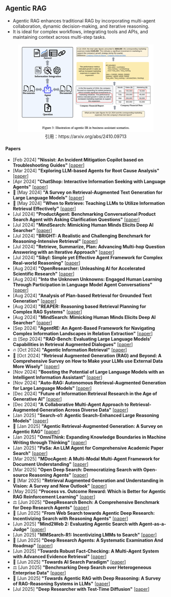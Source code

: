 ## Agentic RAG
* Agentic RAG enhances traditional RAG by incorporating multi-agent collaboration, dynamic decision-making, and iterative reasoning.
* It is ideal for complex workflows, integrating tools and APIs, and maintaining context across multi-step tasks.
<figure style="text-align: center;">
    <img alt="" src="../assets/agentic_rag.png" width="500" />
    <figcaption style="text-align: center;">引用：https://arxiv.org/abs/2410.09713</figcaption>
</figure>

#### Papers
* [Feb 2024] **"Nissist: An Incident Mitigation Copilot based on Troubleshooting Guides"** [[paper](https://arxiv.org/abs/2402.17531)]
* [Mar 2024] **"Exploring LLM-based Agents for Root Cause Analysis"** [[paper](https://arxiv.org/abs/2403.04123)]
* [Apr 2024] **"ChatShop: Interactive Information Seeking with Language Agents"** [[paper](https://arxiv.org/abs/2404.09911)]
* 📖 [May 2024] **"A Survey on Retrieval-Augmented Text Generation for Large Language Models"** [[paper](https://arxiv.org/abs/2404.10981)]
* 📖 [May 2024] **"When to Retrieve: Teaching LLMs to Utilize Information Retrieval Effectively"** [[paper](https://arxiv.org/abs/2404.19705)]
* [Jul 2024] **"ProductAgent: Benchmarking Conversational Product Search Agent with Asking Clarification Questions"** [[paper](https://arxiv.org/abs/2407.00942)]
* [Jul 2024] **"MindSearch: Mimicking Human Minds Elicits Deep AI Searcher"** [[paper](https://arxiv.org/abs/2407.20183)]
* [Jul 2024] **"BRIGHT: A Realistic and Challenging Benchmark for Reasoning-Intensive Retrieval"** [[paper](https://arxiv.org/abs/2407.12883)]
* [Jul 2024] **"Retrieve, Summarize, Plan: Advancing Multi-hop Question Answering with an Iterative Approach"** [[paper](https://arxiv.org/abs/2407.13101)]
* [Jul 2024] **"Sibyl: Simple yet Effective Agent Framework for Complex Real-world Reasoning"** [[paper](https://arxiv.org/abs/2407.10718)]
* [Aug 2024] **"OpenResearcher: Unleashing AI for Accelerated Scientific Research"** [[paper](https://arxiv.org/abs/2408.06941)]
* [Aug 2024] **"Into the Unknown Unknowns: Engaged Human Learning Through Participation in Language Model Agent Conversations"** [[paper](https://arxiv.org/abs/2408.15232)]
* [Aug 2024] **"Analysis of Plan-based Retrieval for Grounded Text Generation"** [[paper](https://arxiv.org/abs/2408.10490)]
* [Aug 2024] **"REAPER: Reasoning based Retrieval Planning for Complex RAG Systems"** [[paper](https://arxiv.org/abs/2407.18553)]
* [Aug 2024] **"MindSearch: Mimicking Human Minds Elicits Deep AI Searcher"** [[paper](https://arxiv.org/abs/2407.20183)]
* [Sep 2024] **"AgentRE: An Agent-Based Framework for Navigating Complex Information Landscapes in Relation Extraction"** [[paper](https://arxiv.org/abs/2409.01854)]
* ⚖️ [Sep 2024] **"RAD-Bench: Evaluating Large Language Models’ Capabilities in Retrieval Augmented Dialogues"** [[paper](https://arxiv.org/abs/2409.12558)]
* 🔥 [Oct 2024] **"Agentic Information Retrieval"** [[paper](https://arxiv.org/abs/2410.09713)]
* 📖 [Oct 2024] **"Retrieval Augmented Generation (RAG) and Beyond: A Comprehensive Survey on How to Make your LLMs use External Data More Wisely"** [[paper](https://arxiv.org/abs/2409.14924)]
* [Nov 2024] **"Boosting the Potential of Large Language Models with an Intelligent Information Assistant"** [[paper](https://arxiv.org/abs/2411.06805)]
* [Nov 2024] **"Auto-RAG: Autonomous Retrieval-Augmented Generation for Large Language Models"** [[paper](https://arxiv.org/abs/2411.19443)]
* [Dec 2024] **"Future of Information Retrieval Research in the Age of Generative AI"** [[paper](https://arxiv.org/abs/2412.02043)]
* [Dec 2024] **"A Collaborative Multi-Agent Approach to Retrieval-Augmented Generation Across Diverse Data"** [[paper](https://arxiv.org/abs/2412.05838)]
* [Jan 2025] **"Search-o1: Agentic Search-Enhanced Large Reasoning Models"** [[paper](https://arxiv.org/abs/2501.05366)]
* 📖 [Jan 2025] **"Agentic Retrieval-Augmented Generation: A Survey on Agentic RAG"** [[paper](https://arxiv.org/abs/2501.09136)]
* [Jan 2025] **"OmniThink: Expanding Knowledge Boundaries in Machine Writing through Thinking"** [[paper](https://arxiv.org/abs/2501.09751)]
* [Jan 2025] **"PaSa: An LLM Agent for Comprehensive Academic Paper Search"** [[paper](https://arxiv.org/abs/2501.10120)]
* [Mar 2025] **"MDocAgent: A Multi-Modal Multi-Agent Framework for Document Understanding"** [[paper](https://arxiv.org/abs/2503.13964)]
* [Mar 2025] **"Open Deep Search: Democratizing Search with Open-source Reasoning Agents"** [[paper](https://arxiv.org/abs/2503.20201)]
* 📖 [Mar 2025] **"Retrieval Augmented Generation and Understanding in Vision: A Survey and New Outlook"** [[paper](https://arxiv.org/abs/2503.18016)]
* [May 2025] **"Process vs. Outcome Reward: Which is Better for Agentic RAG Reinforcement Learning"** [[paper](https://arxiv.org/abs/2505.14069)]
* ⚖️ [Jun 2025] **"DeepResearch Bench: A Comprehensive Benchmark for Deep Research Agents"** [[paper](https://arxiv.org/abs/2506.11763)]
* 📖 [Jun 2025] **"From Web Search towards Agentic Deep Research: Incentivizing Search with Reasoning Agents"** [[paper](https://www.arxiv.org/abs/2506.18959)]
* [Jun 2025] **"Mind2Web 2: Evaluating Agentic Search with Agent-as-a-Judge"** [[paper](https://arxiv.org/abs/2506.21506)]
* [Jun 2025] **"MMSearch-R1: Incentivizing LMMs to Search"** [[paper](https://arxiv.org/abs/2506.20670)]
* 📖 [Jun 2025] **"Deep Research Agents: A Systematic Examination And Roadmap"** [[paper](https://arxiv.org/abs/2506.18096)]
* [Jun 2025] **"Towards Robust Fact-Checking: A Multi-Agent System with Advanced Evidence Retrieval"** [[paper](https://www.arxiv.org/abs/2506.17878)]
* 📖 [Jun 2025] **"Towards AI Search Paradigm"** [[paper](https://arxiv.org/abs/2506.17188)]
* ⚖️ [Jun 2025] **"Benchmarking Deep Search over Heterogeneous Enterprise Data"** [[paper](https://arxiv.org/abs/2506.23139)]
* 📖 [Jun 2025] **"Towards Agentic RAG with Deep Reasoning: A Survey of RAG-Reasoning Systems in LLMs"** [[paper](https://arxiv.org/abs/2506.10408v1)]
* [Jul 2025] **"Deep Researcher with Test-Time Diffusion"** [[paper](https://www.arxiv.org/abs/2507.16075)]